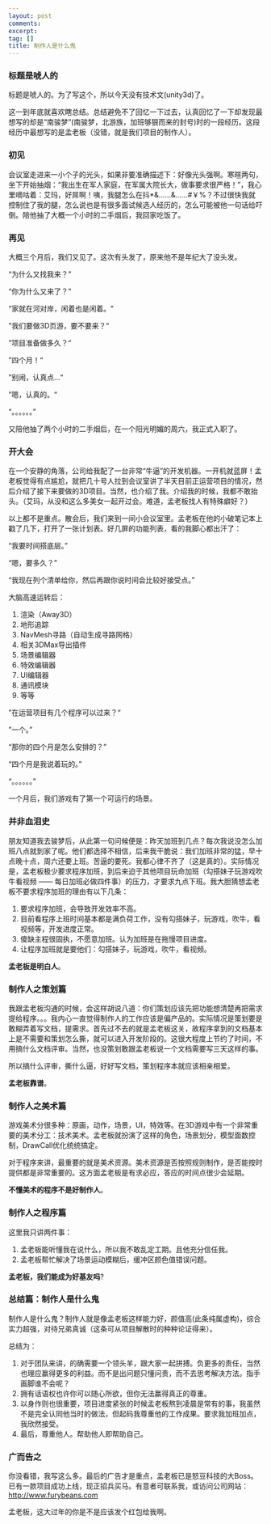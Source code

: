 ```yaml
---
layout: post
comments: 
excerpt:  
tag: []
title: 制作人是什么鬼
---
```


### 标题是唬人的

标题是唬人的。为了写这个，所以今天没有技术文(unity3d)了。

这一到年底就喜欢瞎总结。总结避免不了回忆一下过去，认真回忆了一下却发现最想写的却是“南骏梦”(南骏梦，北游族，加班够狠而来的封号)时的一段经历。这段经历中最想写的是孟老板（没错，就是我们项目的制作人）。



### 初见

会议室走进来一小个子的光头，如果非要准确描述下：好像光头强啊。寒暄两句，坐下开始抽烟：“我出生在军人家庭，在军属大院长大，做事要求很严格！”，我心里嘀咕着：艾玛，好屌啊！咦，我腿怎么在抖*&……&*……*#￥%？不过很快我就控制住了我的腿，怎么说也是有很多面试候选人经历的，怎么可能被他一句话给吓倒。陪他抽了大概一个小时的二手烟后，我回家吃饭了。



### 再见

大概三个月后，我们又见了。这次有头发了，原来他不是年纪大了没头发。

“为什么又找我来？”

“你为什么又来了？”

“家就在河对岸，闲着也是闲着。"

"我们要做3D页游，要不要来？“

”项目准备做多久？“

”四个月！“

”别闹，认真点…“

”嗯，认真的。“

“。。。。。。”

又陪他抽了两个小时的二手烟后，在一个阳光明媚的周六，我正式入职了。



### 开大会

在一个安静的角落，公司给我配了一台非常“牛逼”的开发机器。一开机就蓝屏！孟老板觉得有点尴尬，就把几十号人拉到会议室讲了半天目前正运营项目的情况，然后介绍了接下来要做的3D项目。当然，也介绍了我。介绍我的时候，我都不敢抬头。（艾玛，从没和这么多美女一起开过会。难道，孟老板找人有特殊癖好？）

以上都不是重点。散会后，我们来到一间小会议室里。孟老板在他的小破笔记本上戳了几下，打开了一张计划表。好几屏的功能列表，看的我脚心都出汗了：

“我要时间搭底层。”

“嗯，要多久？”

“我现在列个清单给你，然后再跟你说时间会比较好接受点。”

大脑高速运转后：

1. 渲染（Away3D）
2. 地形追踪
3. NavMesh寻路（自动生成寻路网格）
4. 相关3DMax导出插件
5. 场景编辑器
6. 特效编辑器
7. UI编辑器
8. 通讯模块
9. 等等

”在运营项目有几个程序可以过来？“

”一个。”

“那你的四个月是怎么安排的？”

“四个月是我说着玩的。”

“。。。。。。”

一个月后，我们游戏有了第一个可运行的场景。



### 并非血泪史

朋友知道我去骏梦后，从此第一句问候便是：昨天加班到几点？每次我说没怎么加班八点就到家了呢。他们都选择不相信，后来我干脆说：我们加班非常的猛，早十点晚十点，周六还要上班。苦逼的要死。我都心律不齐了（这是真的）。实际情况是，孟老板极少要求程序加班，到后来迫于其他项目玩命加班（勾搭妹子玩游戏吹牛看视频 —— 每日加班必做四件事）的压力，才要求九点下班。我大胆猜想孟老板不要求程序加班的理由有以下几条：

1. 要求程序加班，会导致开发效率不高。
2. 目前看程序上班时间基本都是满负荷工作，没有勾搭妹子，玩游戏，吹牛，看视频等，开发进度正常。
3. 傻缺主程很固执，不愿意加班。认为加班是在拖慢项目进度。
4. 让程序加班就是要他们：勾搭妹子，玩游戏，吹牛，看视频。

**孟老板是明白人**。



### 制作人之策划篇

我跟孟老板沟通的时候，会这样胡说八道：你们策划应该先把功能想清楚再把需求提给程序。。。我内心一直觉得制作人的工作应该是偏产品的。实际情况是策划要是敢糊弄着写文档，提需求。首先过不去的就是孟老板这关，故程序拿到的文档基本上是不需要和策划怎么撕，就可以进入开发阶段的。这很大程度上节约了时间，不用搞什么文档评审。当然，也没策划敢跟孟老板说一个文档需要写三天这样的事。

所以搞什么评审，撕什么逼，好好写文档，策划程序本就应该相亲相爱。

**孟老板靠谱**。



### 制作人之美术篇

游戏美术分很多种：原画，动作，场景，UI，特效等。在3D游戏中有一个非常重要的美术分工：技术美术。孟老板就扮演了这样的角色，场景划分，模型面数控制，DrawCall优化统统搞定。

对于程序来讲，最重要的就是美术资源。美术资源是否按照规则制作，是否能按时提供都是非常重要的。这方面孟老板是有求必应，答应的时间点很少会延期。

**不懂美术的程序不是好制作人**。



### 制作人之程序篇

这里我只讲两件事：

1. 孟老板能听懂我在说什么，所以我不敢乱定工期。且他充分信任我。
2. 孟老板帮忙解决了场景运动模糊后，缓冲区颜色值错误问题。

**孟老板，我们能成为好基友吗**?



### 总结篇：制作人是什么鬼

制作人是什么鬼？制作人就是像孟老板这样能力好，颜值高(此条纯属虚构)，综合实力超强，对待兄弟真诚（这条可从项目解散时的种种论证得来）。

总结为：

1. 对于团队来讲，的确需要一个领头羊，跟大家一起拼搏。负更多的责任，当然也理应赢得更多的利益。而不是出问题只懂问责，而不去思考解决方法。指手画脚谁不会呢？
2. 拥有话语权也许你可以随心所欲，但你无法赢得真正的尊重。
3. 以身作则也很重要，项目进度紧张的时候孟老板熬到凌晨是常有的事，我虽然不是完全认同他当时的做法，但起码我尊重他的工作成果。要求我加班加点，我欣然接受。
4. 最后，尊重他人。帮助他人即帮助自己。

### 广而告之

你没看错，我写这么多。最后的广告才是重点，孟老板已是怒豆科技的大Boss。已有一款项目成功上线，现正招兵买马。有意者可联系我，或访问公司网站：http://www.furybeans.com

孟老板，这大过年的你是不是应该发个红包给我啊。